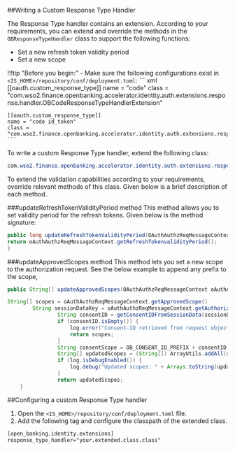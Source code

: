 ##Writing a Custom Response Type Handler

The Response Type handler contains an extension. According to your requirements, you can extend and override the methods 
in the `OBResponseTypeHandler` class to support the following functions:

   - Set a new refresh token validity period
   - Set a new scope

!!!tip "Before you begin:"
    - Make sure the following configurations exist in `<IS_HOME>/repository/conf/deployment.toml`:
    ``` xml
    [[oauth.custom_response_type]]
    name = "code"
    class = "com.wso2.finance.openbanking.accelerator.identity.auth.extensions.response.handler.OBCodeResponseTypeHandlerExtension"
    
    [[oauth.custom_response_type]]
    name = "code id_token"
    class = "com.wso2.finance.openbanking.accelerator.identity.auth.extensions.response.handler.OBHybridResponseTypeHandlerExtension"
    ```

To write a custom Response Type handler, extend the following class:
``` java
com.wso2.finance.openbanking.accelerator.identity.auth.extensions.response.handler.OBResponseTypeHandler
```
To extend the validation capabilities according to your requirements, override relevant methods of this class. Given 
below is a brief description of each method.

###updateRefreshTokenValidityPeriod method
This method allows you to set validity period for the refresh tokens. Given below is the method signature:
``` java
public long updateRefreshTokenValidityPeriod(OAuthAuthzReqMessageContext oAuthAuthzReqMessageContext) {
return oAuthAuthzReqMessageContext.getRefreshTokenvalidityPeriod();
}
```

###updateApprovedScopes method
This method lets you set a new scope to the authorization request. See the below example to append any prefix to the scope,
``` java
public String[] updateApprovedScopes(OAuthAuthzReqMessageContext oAuthAuthzReqMessageContext) {

String[] scopes = oAuthAuthzReqMessageContext.getApprovedScope()
        String sessionDataKey = oAuthAuthzReqMessageContext.getAuthorizationReqDTO().getSessionDataKey();
                String consentID = getConsentIDFromSessionData(sessionDataKey);
                if (consentID.isEmpty()) {
                    log.error("Consent-ID retrieved from request object claims is empty");
                    return scopes;
                }
                String consentScope = OB_CONSENT_ID_PREFIX + consentID;
                String[] updatedScopes = (String[]) ArrayUtils.addAll(scopes, new String[]{consentScope});
                if (log.isDebugEnabled()) {
                    log.debug("Updated scopes: " + Arrays.toString(updatedScopes));
                }
                return updatedScopes;
    }
```

##Configuring a custom Response Type handler
1. Open the `<IS_HOME>/repository/conf/deployment.toml` file.
2. Add the following tag and configure the classpath of the extended class.
``` xml
[open_banking.identity.extensions]
response_type_handler="your.extended.class.class"
```
